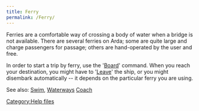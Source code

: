 ```yaml
---
title: Ferry
permalink: /Ferry/
---
```


Ferries are a comfortable way of crossing a body of water when a bridge
is not available. There are several ferries on Arda; some are quite
large and charge passengers for passage; others are hand-operated by the
user and free.

In order to start a trip by ferry, use the '[Board](Board "wikilink")'
command. When you reach your destination, you might have to
'[Leave](Leave "wikilink")' the ship, or you might disembark
automatically -- it depends on the particular ferry you are using.

See also: [Swim](Swim "wikilink"), [Waterways](Waterways "wikilink")
[Coach](Coach "wikilink")

[Category:Help files](Category:Help_files "wikilink")